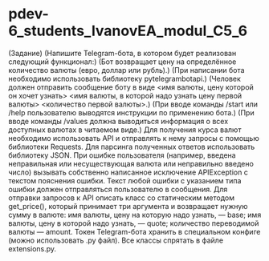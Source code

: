 # pdev-6_students_IvanovEA_modul_C5_6

(Задание)
(Напишите Telegram-бота, в котором будет реализован следующий функционал:)
(Бот возвращает цену на определённое количество валюты &#40;евро, доллар или рубль&#41;.)
(При написании бота необходимо использовать библиотеку pytelegrambotapi.)
(Человек должен отправить сообщение боту в виде <имя валюты, цену которой он хочет узнать> <имя валюты, в которой надо узнать цену первой валюты> <количество первой валюты>.)
(При вводе команды /start или /help пользователю выводятся инструкции по применению бота.)
(При вводе команды /values должна выводиться информация о всех доступных валютах в читаемом виде.)
Для получения курса валют необходимо использовать API и отправлять к нему запросы с помощью библиотеки Requests.
Для парсинга полученных ответов использовать библиотеку JSON.
При ошибке пользователя (например, введена неправильная или несуществующая валюта или неправильно введено число) вызывать собственно написанное исключение APIException с текстом пояснения ошибки.
Текст любой ошибки с указанием типа ошибки должен отправляться пользователю в сообщения.
Для отправки запросов к API описать класс со статическим методом get_price(), который принимает три аргумента и возвращает нужную сумму в валюте:
имя валюты, цену на которую надо узнать, — base;
имя валюты, цену в которой надо узнать, — quote;
количество переводимой валюты — amount.
Токен Telegram-бота хранить в специальном конфиге (можно использовать .py файл).
Все классы спрятать в файле extensions.py.
